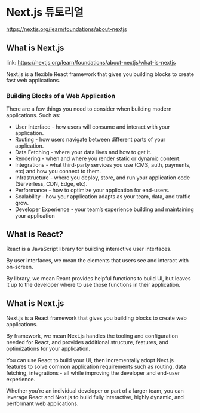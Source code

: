 # Next.js 튜토리얼 

https://nextjs.org/learn/foundations/about-nextjs

## What is Next.js

link: https://nextjs.org/learn/foundations/about-nextjs/what-is-nextjs

Next.js is a flexible React framework that gives you building blocks to create fast web applications.

### Building Blocks of a Web Application

There are a few things you need to consider when building modern applications. Such as:

* User Interface - how users will consume and interact with your application.
* Routing - how users navigate between different parts of your application.
* Data Fetching - where your data lives and how to get it.
* Rendering - when and where you render static or dynamic content.
* Integrations - what third-party services you use (CMS, auth, payments, etc) and how you connect to them.
* Infrastructure - where you deploy, store, and run your application code (Serverless, CDN, Edge, etc).
* Performance - how to optimize your application for end-users.
* Scalability - how your application adapts as your team, data, and traffic grow.
* Developer Experience - your team’s experience building and maintaining your application

## What is React?

React is a JavaScript library for building interactive user interfaces.

By user interfaces, we mean the elements that users see and interact with on-screen.

By library, we mean React provides helpful functions to build UI, but leaves it up to the developer where to use those functions in their application.

## What is Next.js

Next.js is a React framework that gives you building blocks to create web applications.

By framework, we mean Next.js handles the tooling and configuration needed for React, and provides additional structure, features, and optimizations for your application.

You can use React to build your UI, then incrementally adopt Next.js features to solve common application requirements such as routing, data fetching, integrations - all while improving the developer and end-user experience.

Whether you’re an individual developer or part of a larger team, you can leverage React and Next.js to build fully interactive, highly dynamic, and performant web applications.